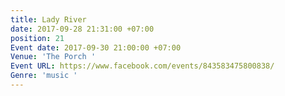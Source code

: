 ```yaml
---
title: Lady River
date: 2017-09-28 21:31:00 +07:00
position: 21
Event date: 2017-09-30 21:00:00 +07:00
Venue: 'The Porch '
Event URL: https://www.facebook.com/events/843583475800838/
Genre: 'music '
---
```


